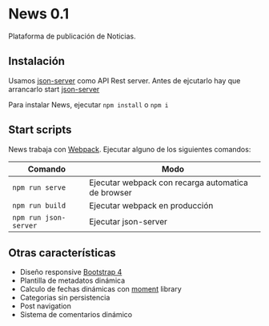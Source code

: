 # News 0.1
Plataforma de publicación de Noticias.

## Instalación

Usamos [json-server](https://github.com/typicode/json-server) como API Rest server. Antes de ejcutarlo hay que arrancarlo start [json-server](https://github.com/typicode/json-server)

Para instalar News, ejecutar `npm install` o `npm i`



## Start scripts

News trabaja con [Webpack](https://github.com/webpack/webpack). Ejecutar alguno de los siguientes comandos:

| Comando  | Modo |
| ------------- | ------------- |
| `npm run serve` | Ejecutar webpack con recarga automatica de browser |
| `npm run build` | Ejecutar webpack en producción |
| `npm run json-server` | Ejecutar json-server |


## Otras características
- Diseño responsive [Bootstrap 4](https://getbootstrap.com/)
- Plantilla de metadatos dinámica
- Calculo de fechas dinámicas con [moment](https://momentjs.com/) library
- Categorias sin persistencia
- Post navigation
- Sistema de comentarios dinámico


